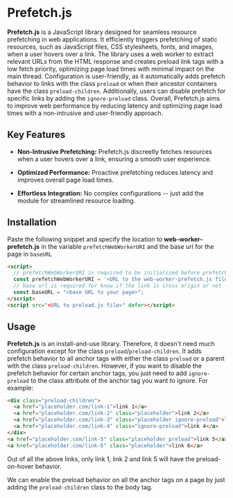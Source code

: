 # Prefetch.js

**Prefetch.js** is a JavaScript library designed for seamless resource prefetching in web applications. It efficiently triggers prefetching of static resources, such as JavaScript files, CSS stylesheets, fonts, and images, when a user hovers over a link. The library uses a web worker to extract relevant URLs from the HTML response and creates preload link tags with a low fetch priority, optimizing page load times with minimal impact on the main thread. Configuration is user-friendly, as it automatically adds prefetch behavior to links with the class `preload` or when their ancestor containers have the class `preload-children`. Additionally, users can disable prefetch for specific links by adding the `ignore-preload` class. Overall, Prefetch.js aims to improve web performance by reducing latency and optimizing page load times with a non-intrusive and user-friendly approach.

## Key Features

- **Non-Intrusive Prefetching:** Prefetch.js discreetly fetches resources when a user hovers over a link, ensuring a smooth user experience.

- **Optimized Performance:** Proactive prefetching reduces latency and improves overall page load times.

- **Effortless Integration:** No complex configurations -- just add the module for streamlined resource loading.

## Installation
Paste the following snippet and specify the location to **web-worker-prefetch.js** in the variable `prefetchWebWorkerURI` and the base url for the page in `baseURL`
```html
<script>
  // prefetchWebWorkerURI is required to be initialized before prefetch.js
  const prefetchWebWorkerURI = '<URL to the web-worker-prefetch.js file>';
  // base url is required for know if the link is cross origin or not
  const baseURL = "<base URL to your page>";
</script>
<script src="<URL to preload.js file>" defer></script>
```

## Usage
**Prefetch.js** is an install-and-use library. Therefore, it doesn't need much configuration except for the class `preload`/`preload-children`. It adds prefetch behavior to all anchor tags with either the class `preload` or a parent with the class `preload-children`. However, if you want to disable the prefetch behavior for certain anchor tags, you just need to add `ignore-preload` to the class attribute of the anchor tag you want to ignore. For example:
```html
<div class="preload-children">
  <a href="placeholder.com/link-1">link 1</a>
  <a href="placeholder.com/link-2" class="placeholder">link 2</a>
  <a href="placeholder.com/link-3" class="placeholder ignore-preload">link 3</a>
  <a href="placeholder.com/link-4" class="ignore-preload">link 4</a>
</div>
<a href="placeholder.com/link-5" class="placeholder preload">link 5</a>
<a href="placeholder.com/link-6" class="placeholder">link 6</a>
```
Out of all the above links, only link 1, link 2 and link 5 will have the preload-on-hover behavior.

We can enable the preload behavior on all the anchor tags on a page by just adding the `preload-children` class to the body tag.
